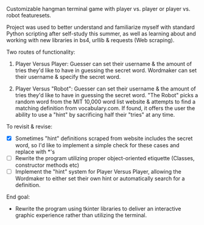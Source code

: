 Customizable hangman terminal game with player vs. player or player vs. robot featuresets.

Project was used to better understand and familiarize myself with standard Python scripting after self-study this summer, 
as well as learning about and working with new libraries in bs4, urllib & requests (Web scraping).

Two routes of functionality:

1. Player Versus Player:
  Guesser can set their username & the amount of tries they'd like to have in guessing the secret word.
  Wordmaker can set their username & specify the secret word.
 
2. Player Versus "Robot":
  Guesser can set their username & the amount of tries they'd like to have in guessing the secret word.
  "The Robot" picks a random word from the MIT 10,000 word list website & attempts to find a matching definition from vocabulary.com.
    If found, it offers the user the ability to use a "hint" by sacrificing half their "tries" at any time.
    
To revisit & revise:
  - [x] Sometimes "hint" definitions scraped from website includes the secret word, so I'd like to implement a simple check for these cases and replace with *'s
  - [ ] Rewrite the program utilizing proper object-oriented etiquette (Classes, constructor methods etc)
  - [ ] Implement the "hint" system for Player Versus Player, allowing the Wordmaker to either set their own hint or automatically search for a definition.
  
End goal:
  - Rewrite the program using tkinter libraries to deliver an interactive graphic experience rather than utilizing the terminal.
